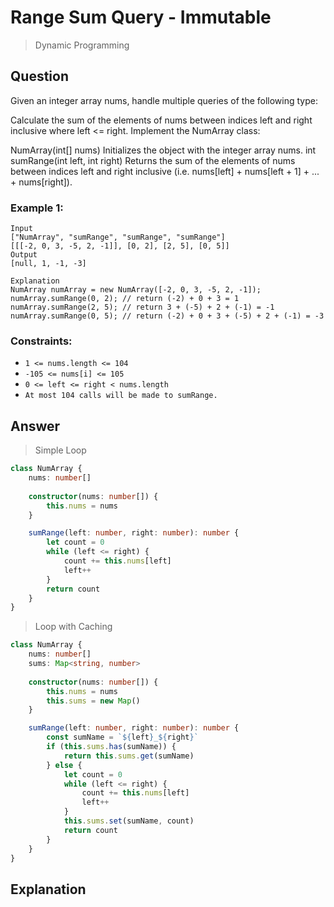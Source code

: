 # Range Sum Query - Immutable
> Dynamic Programming

## Question
Given an integer array nums, handle multiple queries of the following type:

Calculate the sum of the elements of nums between indices left and right inclusive where left <= right.
Implement the NumArray class:

NumArray(int[] nums) Initializes the object with the integer array nums.
int sumRange(int left, int right) Returns the sum of the elements of nums between indices left and right inclusive (i.e. nums[left] + nums[left + 1] + ... + nums[right]).

### Example 1:
```
Input
["NumArray", "sumRange", "sumRange", "sumRange"]
[[[-2, 0, 3, -5, 2, -1]], [0, 2], [2, 5], [0, 5]]
Output
[null, 1, -1, -3]

Explanation
NumArray numArray = new NumArray([-2, 0, 3, -5, 2, -1]);
numArray.sumRange(0, 2); // return (-2) + 0 + 3 = 1
numArray.sumRange(2, 5); // return 3 + (-5) + 2 + (-1) = -1
numArray.sumRange(0, 5); // return (-2) + 0 + 3 + (-5) + 2 + (-1) = -3
```

### Constraints:

- ```1 <= nums.length <= 104```
- ```-105 <= nums[i] <= 105```
- ```0 <= left <= right < nums.length```
- ```At most 104 calls will be made to sumRange.```

## Answer
> Simple Loop
```typescript
class NumArray {
    nums: number[]
    
    constructor(nums: number[]) {
        this.nums = nums
    }

    sumRange(left: number, right: number): number {
        let count = 0
        while (left <= right) {
            count += this.nums[left]
            left++
        }
        return count
    }
}
```

> Loop with Caching
```typescript
class NumArray {
    nums: number[]
    sums: Map<string, number>
    
    constructor(nums: number[]) {
        this.nums = nums
        this.sums = new Map()
    }

    sumRange(left: number, right: number): number {
        const sumName = `${left}_${right}`
        if (this.sums.has(sumName)) {
            return this.sums.get(sumName)
        } else {
            let count = 0
            while (left <= right) {
                count += this.nums[left]
                left++
            }
            this.sums.set(sumName, count)
            return count
        }
    }
}
```

## Explanation

